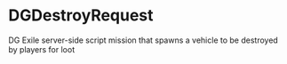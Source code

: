 # DGDestroyRequest
DG Exile server-side script mission that spawns a vehicle to be destroyed by players for loot
